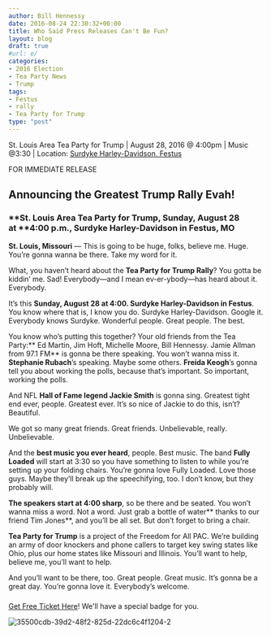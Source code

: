 ```yaml
---
author: Bill Hennessy
date: 2016-08-24 22:30:32+00:00
title: Who Said Press Releases Can't Be Fun?
layout: blog
draft: true
#url: e/
categories:
- 2016 Election
- Tea Party News
- Trump
tags:
- Festus
- rally
- Tea Party for Trump
type: "post"
---
```


St. Louis Area Tea Party for Trump | August 28, 2016 @ 4:00pm | Music @3:30 | Location: [Surdyke Harley-Davidson, Festus](https://www.google.com/maps/place/38°10'46.4%22N+90°26'45.3%22W/@38.1795483,-90.4464592,19z/data=!3m1!4b1!4m5!3m4!1s0x0:0x0!8m2!3d38.1795483!4d-90.445912?hl=en)

FOR IMMEDIATE RELEASE



## **Announcing the Greatest Trump Rally Evah!**





### **St. Louis Area Tea Party for Trump, Sunday, August 28 at ****4:00 p.m., Surdyke Harley-Davidson in Festus, MO**



**St. Louis, Missouri** — This is going to be huge, folks, believe me. Huge. You’re gonna wanna be there. Take my word for it.

What, you haven’t heard about the **Tea Party for Trump Rally**? You gotta be kiddin’ me. Sad! Everybody—and I mean ev-er-ybody—has heard about it. Everybody.

It’s this **Sunday, August 28 at 4:00. Surdyke Harley-Davidson in Festus**. You know where that is, I know you do. Surdyke Harley-Davidson. Google it. Everybody knows Surdyke. Wonderful people. Great people. The best.

You know who’s putting this together? Your old friends from the Tea Party:** Ed Martin, Jim Hoft, Michelle Moore, Bill Hennessy. Jamie Allman from 97.1 FM** is gonna be there speaking. You won’t wanna miss it. **Stephanie Rubach**’s speaking. Maybe some others. **Freida Keogh**’s gonna tell you about working the polls, because that’s important. So important, working the polls.

And NFL **Hall of Fame legend Jackie Smith** is gonna sing. Greatest tight end ever, people. Greatest ever. It’s so nice of Jackie to do this, isn’t? Beautiful.

We got so many great friends. Great friends. Unbelievable, really. Unbelievable.

And the **best music you ever heard**, people. Best music. The band **Fully Loaded** will start at 3:30 so you have something to listen to while you’re setting up your folding chairs. You’re gonna love Fully Loaded. Love those guys. Maybe they’ll break up the speechifying, too. I don’t know, but they probably will.

**The speakers start at 4:00 sharp**, so be there and be seated. You won’t wanna miss a word. Not a word. Just grab a bottle of water** thanks to our friend Tim Jones**, and you’ll be all set. But don’t forget to bring a chair.

**Tea Party for Trump** is a project of the Freedom for All PAC. We’re building an army of door knockers and phone callers to target key swing states like Ohio, plus our home states like Missouri and Illinois. You’ll want to help, believe me, you’ll want to help.

And you’ll want to be there, too. Great people. Great music. It’s gonna be a great day. You’re gonna love it. Everybody’s welcome.

###

[Get Free Ticket Here](https://www.eventbrite.com/e/tea-party-for-trump-rally-tickets-2832864173?aff=ehomecard)! We'll have a special badge for you.

![35500cdb-39d2-48f2-825d-22dc6c4f1204-2](https://hennessysview.com/wp-content/uploads/2016/08/35500cdb-39d2-48f2-825d-22dc6c4f1204-2.png)



